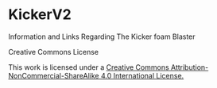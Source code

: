 # KickerV2
Information and Links Regarding The Kicker foam Blaster

Creative Commons License

This work is licensed under a [Creative Commons Attribution-NonCommercial-ShareAlike 4.0 International License.](https://creativecommons.org/licenses/by-nc-sa/4.0/)
